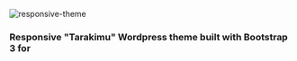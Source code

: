 ![responsive-theme](http://i.imgur.com/z8l2o1M.png?1 "Tarakimu Theme")

### Responsive "Tarakimu" Wordpress theme built with Bootstrap 3 for

